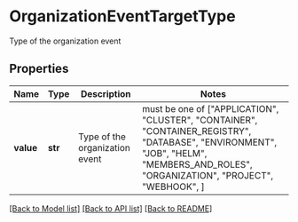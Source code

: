 # OrganizationEventTargetType

Type of the organization event

## Properties
Name | Type | Description | Notes
------------ | ------------- | ------------- | -------------
**value** | **str** | Type of the organization event |  must be one of ["APPLICATION", "CLUSTER", "CONTAINER", "CONTAINER_REGISTRY", "DATABASE", "ENVIRONMENT", "JOB", "HELM", "MEMBERS_AND_ROLES", "ORGANIZATION", "PROJECT", "WEBHOOK", ]

[[Back to Model list]](../README.md#documentation-for-models) [[Back to API list]](../README.md#documentation-for-api-endpoints) [[Back to README]](../README.md)



